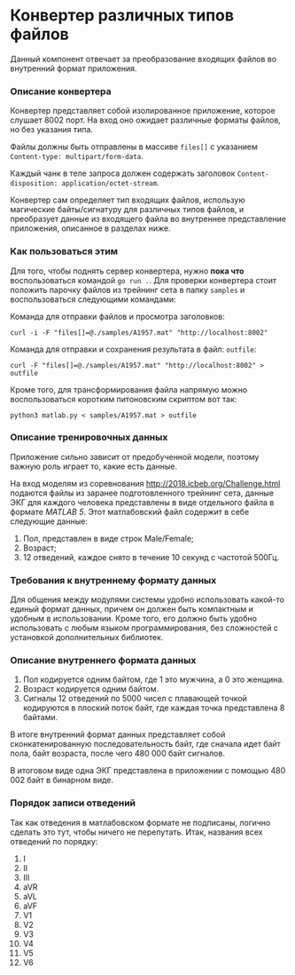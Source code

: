 # Конвертер различных типов файлов

Данный компонент отвечает за преобразование входящих файлов во внутренний формат приложения.

### Описание конвертера
Конвертер представляет собой изолированное приложение, которое слушает 8002 порт. На вход оно ожидает различные форматы файлов, но без указания типа.

Файлы должны быть отправлены в массиве `files[]` с указанием `Content-type: multipart/form-data`.

Каждый чанк в теле запроса должен содержать заголовок `Content-disposition: application/octet-stream`.

Конвертер сам определяет тип входящих файлов, использую магические байты/сигнатуру для различных типов файлов, и преобразует данные из входящего файла во внутреннее представление приложения, описанное в разделах ниже.

### Как пользоваться этим
Для того, чтобы поднять сервер конвертера, нужно **пока что** воспользоваться командой `go run .`. Для проверки конвертера стоит положить парочку файлов из трейнинг сета в папку `samples` и воспользоваться следующими командами:

Команда для отправки файлов и просмотра заголовков:
```
curl -i -F "files[]=@./samples/A1957.mat" "http://localhost:8002"
```

Команда для отправки и сохранения результата в файл: `outfile`:
```
curl -F "files[]=@./samples/A1957.mat" "http://localhost:8002" > outfile
```

Кроме того, для трансформирования файла напрямую можно воспользоваться коротким питоновским скриптом вот так:
```
python3 matlab.py < samples/A1957.mat > outfile
```

### Описание тренировочных данных
 Приложение сильно зависит от предобученной модели, поэтому важную роль играет то, какие есть данные.
 
На вход моделям из соревнования http://2018.icbeb.org/Challenge.html подаются файлы из заранее подготовленного трейнинг сета, данные ЭКГ для каждого человека представлены в виде отдельного файла в формате *MATLAB 5*. Этот матлабовский файл содержит в себе следующие данные:

1. Пол, представлен в виде строк Male/Female;
2. Возраст;
3. 12 отведений, каждое снято в течение 10 секунд с частотой 500Гц.

### Требования к внутреннему формату данных
Для общения между модулями системы удобно использовать какой-то единый формат данных, причем он должен быть компактным и удобным в использовании. Кроме того, его должно быть удобно использовать с любым языком программирования, без сложностей с установкой дополнительных библиотек.

### Описание внутреннего формата данных
1. Пол кодируется одним байтом, где 1 это мужчина, а 0 это женщина.
2. Возраст кодируется одним байтом.
3. Сигналы 12 отведений по 5000 чисел с плавающей точкой кодируются в плоский поток байт, где каждая точка представлена 8 байтами.

В итоге внутренний формат данных представляет собой сконкатенированную последовательность байт, где сначала идет байт пола, байт возраста, после чего 480 000 байт сигналов.

В итоговом виде одна ЭКГ представлена в приложении с помощью 480 002 байт в бинарном виде.

### Порядок записи отведений
Так как отведения в матлабовском формате не подписаны, логично сделать это тут, чтобы ничего не перепутать. Итак, названия всех отведений по порядку:
1. I
2. II
3. III
4. aVR
5. aVL
6. aVF
7. V1
8. V2
9. V3
10. V4
11. V5
12. V6
